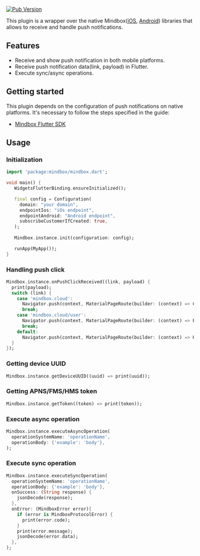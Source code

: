 [![Pub Version](https://img.shields.io/pub/v/mindbox?color=blue)](https://pub.dev/packages/mindbox)

This plugin is a wrapper over the native Mindbox([iOS](https://github.com/mindbox-moscow/ios-sdk),
[Android](https://github.com/mindbox-moscow/android-sdk)) libraries that allows to
receive and handle push notifications.

## Features

* Receive and show push notification in both mobile platforms.
* Receive push notification data(link, payload) in Flutter.
* Execute sync/async operations.

## Getting started

This plugin depends on the configuration of push notifications on native platforms. It's necessary
to follow the steps specified in the guide:

* [Mindbox Flutter SDK](https://developers.mindbox.ru/docs/flutter-sdk)

## Usage

### Initialization

```dart
import 'package:mindbox/mindbox.dart';

void main() {
   WidgetsFlutterBinding.ensureInitialized();

   final config = Configuration(
     domain: "your domain",
     endpointIos: "iOs endpoint",
     endpointAndroid: "Android endpoint",
     subscribeCustomerIfCreated: true,
   );
 
   Mindbox.instance.init(configuration: config);

   runApp(MyApp());
}
```

### Handling push click

```dart
Mindbox.instance.onPushClickReceived((link, payload) {
  print(payload);
  switch (link) {
    case 'mindbox.cloud':
      Navigator.push(context, MaterialPageRoute(builder: (context) => ContentPage()));
      break;
    case 'mindbox.cloud/user':
      Navigator.push(context, MaterialPageRoute(builder: (context) => ProfilePage()));
      break;
    default:
      Navigator.push(context, MaterialPageRoute(builder: (context) => HomePage()));
  }
});
```

### Getting device UUID

```dart
Mindbox.instance.getDeviceUUID((uuid) => print(uuid));
```

### Getting APNS/FMS/HMS token

```dart
Mindbox.instance.getToken((token) => print(token));
```

### Execute async operation

```dart
Mindbox.instance.executeAsyncOperation(
  operationSystemName: 'operationName',
  operationBody: {'example': 'body'},
);
```

### Execute sync operation

```dart
Mindbox.instance.executeSyncOperation(
  operationSystemName: 'operationName',
  operationBody: {'example': 'body'},
  onSuccess: (String response) {
    jsonDecode(response);
  },
  onError: (MindboxError error){
    if (error is MindboxProtocolError) {
      print(error.code);
    }
    print(error.message);
    jsonDecode(error.data);
  },
);
```